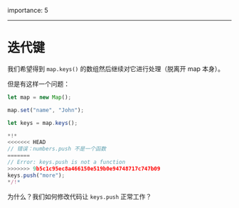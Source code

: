 importance: 5

---

# 迭代键

我们希望得到 `map.keys()` 的数组然后继续对它进行处理（脱离开 map 本身）。

但是有这样一个问题：

```js run
let map = new Map();

map.set("name", "John");

let keys = map.keys();

*!*
<<<<<<< HEAD
// 错误：numbers.push 不是一个函数
=======
// Error: keys.push is not a function
>>>>>>> 9b5c1c95ec8a466150e519b0e94748717c747b09
keys.push("more");
*/!*
```

为什么？我们如何修改代码让 `keys.push` 正常工作？
